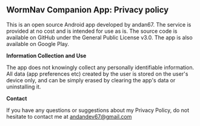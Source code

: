 ## WormNav Companion App: Privacy policy

This is an open source Android app developed by andan67.
The service is provided  at no cost and is intended for use as is. The source code is available on GitHub under the General Public License v3.0. The app is also available on Google Play.

**Information Collection and Use**

The app does not knowingly collect any personally identifiable information. All data (app preferences etc) created by the user is stored on the user's device only, and can be simply erased by clearing the app's data or uninstalling it.

**Contact**

If you have any questions or suggestions about my Privacy Policy, do not hesitate to contact me at andandev67@gmail.com
